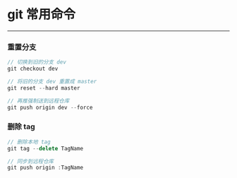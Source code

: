 # git 常用命令

---

### 重置分支

```ts
// 切换到旧的分支 dev
git checkout dev

// 将旧的分支 dev 重置成 master
git reset --hard master

// 再推强制送到远程仓库
git push origin dev --force
```

### 删除 tag

```ts
// 删除本地 tag
git tag --delete TagName

// 同步到远程仓库
git push origin :TagName
```
